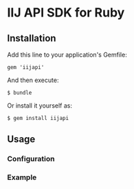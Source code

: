# IIJ API SDK for Ruby

## Installation

Add this line to your application's Gemfile:

    gem 'iijapi'

And then execute:

    $ bundle

Or install it yourself as:

    $ gem install iijapi

## Usage

### Configuration

### Example



